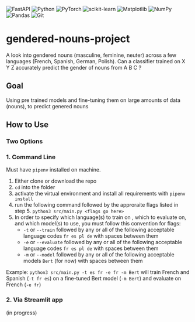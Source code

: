 ![FastAPI](https://img.shields.io/badge/FastAPI-005571?style=for-the-badge&logo=fastapi)
![Python](https://img.shields.io/badge/python-3670A0?style=for-the-badge&logo=python&logoColor=ffdd54)
![PyTorch](https://img.shields.io/badge/PyTorch-%23EE4C2C.svg?style=for-the-badge&logo=PyTorch&logoColor=white)
![scikit-learn](https://img.shields.io/badge/scikit--learn-%23F7931E.svg?style=for-the-badge&logo=scikit-learn&logoColor=white)
![Matplotlib](https://img.shields.io/badge/Matplotlib-%23ffffff.svg?style=for-the-badge&logo=Matplotlib&logoColor=black)
![NumPy](https://img.shields.io/badge/numpy-%23013243.svg?style=for-the-badge&logo=numpy&logoColor=white)
![Pandas](https://img.shields.io/badge/pandas-%23150458.svg?style=for-the-badge&logo=pandas&logoColor=white)
![Git](https://img.shields.io/badge/git-%23F05033.svg?style=for-the-badge&logo=git&logoColor=white)


# gendered-nouns-project

A look into gendered nouns (masculine, feminine, neuter) across a few languages (French, Spanish, German, Polish).
Can a classifier trained on X Y Z accurately predict the gender of nouns from A B C ?

## Goal
Using pre trained models and fine-tuning them on large amounts of data (nouns), to predict genered nouns

## How to Use
### Two Options
### 1. Command Line
Must have `pipenv` installed on machine.

1. Either clone or download the repo
2. `cd` into the folder
3. activate the virtual environment and install all requirements with `pipenv install`
5. run the following command followed by the approraite flags listed in step 5. `python3 src/main.py <flags go here>`
6. In order to specify which language(s) to train on , which to evaluate on, and which model(s) to use, you must follow this convention for flags:
   - `-t` or `--train` followed by any or all of the following acceptable language codes `fr es pl de` with spaces between them
   - `-e` or `--evaluate` followed by any or all of the following acceptable language codes `fr es pl de` with spaces between them
   - `-m` or `--model` followed by any or all of the following acceptable models  `Bert` (for now)  with spaces between them
  
Example: `python3 src/main.py -t es fr -e fr -m Bert` will train French and Spanish (`-t fr es`) on a fine-tuned Bert model (`-m Bert`) and evaluate on French (`-e fr`)
### 2. Via Streamlit app
(in progress)
